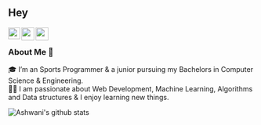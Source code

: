 ## Hey 

<a href="https://www.linkedin.com/in/ashwani-kumar-b116b91a7//">
  <img align="left" width="24px" src="https://cdn.jsdelivr.net/npm/simple-icons@v3/icons/linkedin.svg"  />
</a>
<a href="https://twitter.com/ashwan1kum4r">
  <img align="left" width="26px" src="https://cdn.jsdelivr.net/npm/simple-icons@v3/icons/twitter.svg" />
</a>
<a href="mailto:krashwani0908@gmail.com">
  <img align="left" width="26px" src="https://cdn.jsdelivr.net/npm/simple-icons@v3/icons/gmail.svg" />
</a>

<br />

### About Me 🚀
🎓 I’m an Sports Programmer & a junior pursuing my Bachelors in Computer Science & Engineering. </br>
👨‍💻  I am passionate about Web Development, Machine Learning, Algorithms and Data structures & I enjoy learning new things. </br>

![Ashwani's github stats](https://github-readme-stats.vercel.app/api?username=ashwan1kumar&show_icons=true&hide_border=true)
<br />
